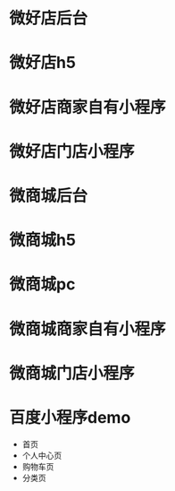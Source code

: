 # 微好店后台

# 微好店h5

# 微好店商家自有小程序

# 微好店门店小程序

# 微商城后台

# 微商城h5

# 微商城pc

# 微商城商家自有小程序

# 微商城门店小程序

# 百度小程序demo
* 首页
* 个人中心页
* 购物车页
* 分类页
